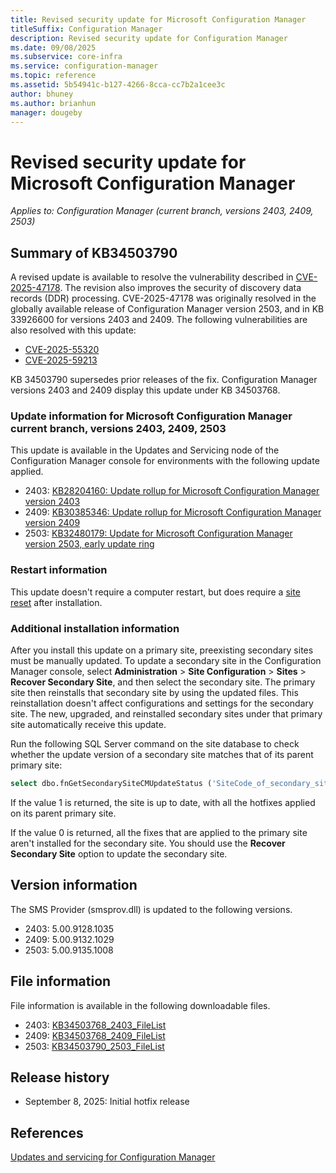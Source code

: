```yaml
---
title: Revised security update for Microsoft Configuration Manager
titleSuffix: Configuration Manager
description: Revised security update for Configuration Manager
ms.date: 09/08/2025
ms.subservice: core-infra
ms.service: configuration-manager
ms.topic: reference
ms.assetid: 5b54941c-b127-4266-8cca-cc7b2a1cee3c
author: bhuney
ms.author: brianhun
manager: dougeby
---
```


# Revised security update for Microsoft Configuration Manager

*Applies to: Configuration Manager (current branch, versions 2403, 2409, 2503)*

## Summary of KB34503790
<!-- 34503790 -->
A revised update is available to resolve the vulnerability described in [CVE-2025-47178](https://msrc.microsoft.com/update-guide/en-US/vulnerability/CVE-2025-47178). The revision also improves the security of discovery data records (DDR) processing. CVE-2025-47178 was originally resolved in the globally available release of Configuration Manager version 2503, and in KB 33926600 for versions 2403 and 2409.
The following vulnerabilities are also resolved with this update:
- [CVE-2025-55320](https://msrc.microsoft.com/update-guide/en-US/vulnerability/CVE-2025-55320)
- [CVE-2025-59213](https://msrc.microsoft.com/update-guide/en-US/vulnerability/CVE-2025-59213)


KB 34503790 supersedes prior releases of the fix.
Configuration Manager versions 2403 and 2409 display this update under KB 34503768.

### Update information for Microsoft Configuration Manager current branch, versions 2403, 2409, 2503

This update is available in the Updates and Servicing node of the Configuration Manager console for environments with the following update applied.

- 2403: [KB28204160: Update rollup for Microsoft Configuration Manager version 2403](../2403/28204160.md)
- 2409: [KB30385346: Update rollup for Microsoft Configuration Manager version 2409](../2409/30385346.md)
- 2503: [KB32480179: Update for Microsoft Configuration Manager version 2503, early update ring](../2503/32480179.md)

### Restart information

This update doesn't require a computer restart, but does require a [site reset](../../core/servers/manage/modify-your-infrastructure.md#bkmk_reset) after installation.

### Additional installation information

After you install this update on a primary site, preexisting secondary sites must be manually updated. To update a secondary site in the Configuration Manager console, select **Administration** > **Site Configuration** > **Sites** >  **Recover Secondary Site**, and then select the secondary site. The primary site then reinstalls that secondary site by using the updated files. This reinstallation doesn't affect configurations and settings for the secondary site. The new, upgraded, and reinstalled secondary sites under that primary site automatically receive this update.

Run the following SQL Server command on the site database to check whether the update version of a secondary site matches that of its parent primary site:
   ```sql
   select dbo.fnGetSecondarySiteCMUpdateStatus ('SiteCode_of_secondary_site')
   ```
If the value 1 is returned, the site is up to date, with all the hotfixes applied on its parent primary site.

If the value 0 is returned, all the fixes that are applied to the primary site aren't installed for the secondary site. You should use the **Recover Secondary Site** option to update the secondary site.

## Version information
The SMS Provider (smsprov.dll) is updated to the following versions.
- 2403: 5.00.9128.1035
- 2409: 5.00.9132.1029
- 2503: 5.00.9135.1008

## File information
File information is available in the following downloadable files.
- 2403: [KB34503768_2403_FileList](https://aka.ms/KB34503768_2403_FileList)
- 2409: [KB34503768_2409_FileList](https://aka.ms/KB34503768_2409_FileList)
- 2503: [KB34503790_2503_FileList](https://aka.ms/KB34503790_2503_FileList)

## Release history
- September 8, 2025: Initial hotfix release

## References
[Updates and servicing for Configuration Manager](../../core/servers/manage/updates.md)